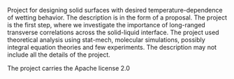 
Project for designing solid surfaces with desired temperature-dependence of wetting behavior.
The description is in the form of a proposal.
The project is the first step, where we investigate the importance of long-ranged transverse correlations across the solid-liquid interface.
The project used theoretical analysis using stat-mech, molecular simulations, possibly integral equation theories and few experiments.
The description may not include all the details of the project.

The project carries the Apache license 2.0
